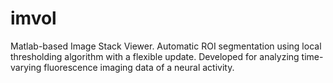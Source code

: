 # imvol
Matlab-based Image Stack Viewer. Automatic ROI segmentation using local thresholding algorithm with a flexible update. Developed for analyzing time-varying fluorescence imaging data of a neural activity.
